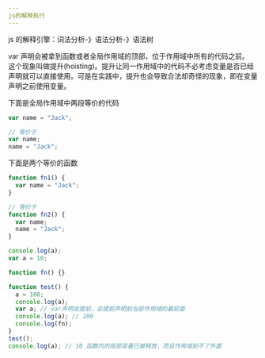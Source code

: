 ```yaml
---
js的解释执行
---
```


js 的解释引擎：词法分析-》语法分析-》语法树

var 声明会被拿到函数或者全局作用域的顶部，位于作用域中所有的代码之前。
这个现象叫做提升(hoisting)。提升让同一作用域中的代码不必考虑变量是否已经声明就可以直接使用。可是在实践中，提升也会导致合法却奇怪的现象，即在变量声明之前使用变量。

下面是全局作用域中两段等价的代码

```js
var name = "Jack";

// 等价于
var name;
name = "Jack";
```

下面是两个等价的函数

```js
function fn1() {
  var name = "Jack";
}

// 等价于
function fn2() {
  var name;
  name = "Jack";
}
```

```js
console.log(a);
var a = 10;

function fn() {}

function test() {
  a = 100;
  console.log(a);
  var a; // var声明会提前，会提前声明到当前作用域的最前面
  console.log(a); // 100
  console.log(fn);
}
test();
console.log(a); // 10 函数内的局部变量已被释放，而且作用域到不了外面
```
